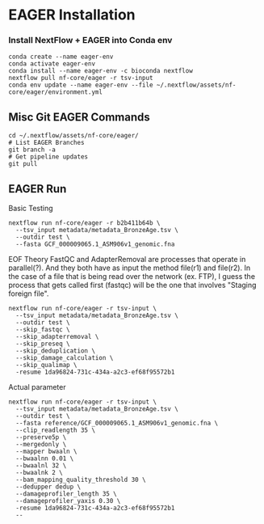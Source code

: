 # EAGER Installation

### Install NextFlow + EAGER into Conda env
```
conda create --name eager-env
conda activate eager-env
conda install --name eager-env -c bioconda nextflow
nextflow pull nf-core/eager -r tsv-input
conda env update --name eager-env --file ~/.nextflow/assets/nf-core/eager/environment.yml
```

## Misc Git EAGER Commands
```
cd ~/.nextflow/assets/nf-core/eager/
# List EAGER Branches
git branch -a
# Get pipeline updates
git pull
```

## EAGER Run

Basic Testing
```
nextflow run nf-core/eager -r b2b411b64b \
  --tsv_input metadata/metadata_BronzeAge.tsv \
  --outdir test \
  --fasta GCF_000009065.1_ASM906v1_genomic.fna
```



EOF Theory
FastQC and AdapterRemoval are processes that operate in parallel(?). And they both have as input the method file(r1) and file(r2). In the case of a file that is being read over the network (ex. FTP), I guess the process that gets called first (fastqc) will be the one that involves "Staging foreign file".



```
nextflow run nf-core/eager -r tsv-input \
  --tsv_input metadata/metadata_BronzeAge.tsv \
  --outdir test \
  --skip_fastqc \
  --skip_adapterremoval \
  --skip_preseq \
  --skip_deduplication \
  --skip_damage_calculation \
  --skip_qualimap \
  -resume 1da96824-731c-434a-a2c3-ef68f95572b1
```
Actual parameter
```
nextflow run nf-core/eager -r tsv-input \
  --tsv_input metadata/metadata_BronzeAge.tsv \
  --outdir test \
  --fasta reference/GCF_000009065.1_ASM906v1_genomic.fna \
  --clip_readlength 35 \
  --preserve5p \
  --mergedonly \
  --mapper bwaaln \
  --bwaalnn 0.01 \
  --bwaalnl 32 \
  --bwaalnk 2 \
  --bam_mapping_quality_threshold 30 \
  --dedupper dedup \
  --damageprofiler_length 35 \
  --damageprofiler_yaxis 0.30 \
  -resume 1da96824-731c-434a-a2c3-ef68f95572b1
  --
```
